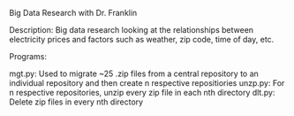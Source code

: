 Big Data Research with Dr. Franklin

Description: Big data research looking at the relationships between electricity prices and factors such as weather, zip code, time of day, etc.

Programs:

mgt.py: Used to migrate ~25 .zip files from a central repository to an individual repository and then create n respective repositiories
unzp.py: For n respective repositories, unzip every zip file in each nth directory
dlt.py: Delete zip files in every nth directory
